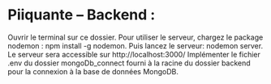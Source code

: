 # Piiquante – Backend :
Ouvrir le terminal sur ce dossier.
Pour utiliser le serveur, chargez le package nodemon : npm install -g nodemon.
Puis lancez le serveur: nodemon server.
Le serveur sera accessible sur http://localhost:3000/
Implémenter le fichier .env du dossier mongoDb_connect fourni à la racine du dossier backend pour la connexion à la base de données MongoDB.

